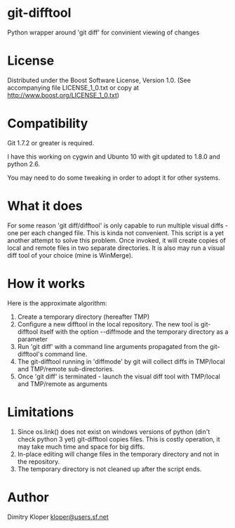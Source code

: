 git-difftool
============

Python wrapper around 'git diff' for convinient viewing of changes

License
=======

Distributed under the Boost Software License, Version 1.0.
(See accompanying file LICENSE_1_0.txt or copy at
http://www.boost.org/LICENSE_1_0.txt)

Compatibility
=============

Git 1.7.2 or greater is required.

I have this working on cygwin and Ubunto 10 with git updated to 1.8.0 and python 2.6. 

You may need to do some tweaking in order to adopt it for other systems.

What it does
============

For some reason 'git diff/difftool' is only capable to run multiple
visual diffs - one per each changed file. This is kinda not convenient. 
This script is a yet another attempt to solve this problem. 
Once invoked, it will create copies of local and remote files in two separate
directories. It is also may run a visual diff tool of your choice 
(mine is WinMerge). 

How it works
============

Here is the approximate algorithm: 

1. Create a temporary directory (hereafter TMP)
2. Configure a new difftool in the local repository. The new tool is
   git-difftool itself with the option --diffmode and the temporary
   directory as a parameter
3. Run 'git diff' with a command line arguments propagated from 
   the git-difftool's command line.
4. The git-difftool running in 'diffmode' by git will collect diffs in
   TMP/local and TMP/remote sub-directories.
5. Once 'git diff' is terminated - launch the visual diff tool with 
   TMP/local and TMP/remote as arguments

Limitations
===========

1. Since os.link() does not exist on windows versions of python (din't check
   python 3 yet) git-difftool copies files. This is costly operation, it may 
   take much time and space for big diffs.
2. In-place editing will change files in the temporary directory and not in 
   the repository.
3. The temporary directory is not cleaned up after the script ends.

Author
======

Dimitry Kloper <kloper@users.sf.net>


